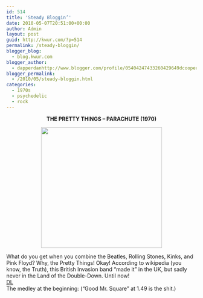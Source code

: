 ```yaml
---
id: 514
title: 'Steady Bloggin’'
date: 2010-05-07T20:51:00+00:00
author: Admin
layout: post
guid: http://kwur.com/?p=514
permalink: /steady-bloggin/
blogger_blog:
  - blog.kwur.com
blogger_author:
  - dapperdanhttp://www.blogger.com/profile/05404247433260429649dcooper@artsci.wustl.edu
blogger_permalink:
  - /2010/05/steady-bloggin.html
categories:
  - 1970s
  - psychedelic
  - rock
---
```

<div class="pf-content">
  <div style="text-align: center;">
    <span class="Apple-style-span" style="font-weight: bold; ">THE PRETTY THINGS – PARACHUTE (1970)</span>
  </div>
  
  <p>
    <a onblur="try {parent.deselectBloggerImageGracefully();} catch(e) {}" href="http://1.bp.blogspot.com/_pg7d_dN70WU/S-R9wZp5MbI/AAAAAAAAAAo/4UPiQca6AFc/s1600/parachute.jpg"><img style="display:block; margin:0px auto 10px; text-align:center;cursor:pointer; cursor:hand;width: 320px; height: 320px;" src="http://1.bp.blogspot.com/_pg7d_dN70WU/S-R9wZp5MbI/AAAAAAAAAAo/4UPiQca6AFc/s320/parachute.jpg" border="0" alt="" id="BLOGGER_PHOTO_ID_5468634118008418738" /></a>
  </p>
  
  <div style="text-align: left;">
    What do you get when you combine the Beatles, Rolling Stones, Kinks, and Pink Floyd? Why, the Pretty Things! Okay! According to wikipedia (you know, the Truth), this British Invasion band “made it” in the UK, but sadly never in the Land of the Double-Down. Until now!
  </div>
  
  <div style="text-align: left;">
  </div>
  
  <div style="text-align: left;">
    <a href="http://www.mediafire.com/?722fjzv5izl">DL</a>
  </div>
  
  <div style="text-align: left;">
  </div>
  
  <div style="text-align: left;">
    The medley at the beginning: (“Good Mr. Square” at 1.49 is the shit.)
  </div>
  
  <div style="text-align: left;">
    <span class="Apple-style-span"   style="  white-space: pre; font-family:Arial, Helvetica, sans-serif;font-size:12px;"></span>
  </div>
</div>